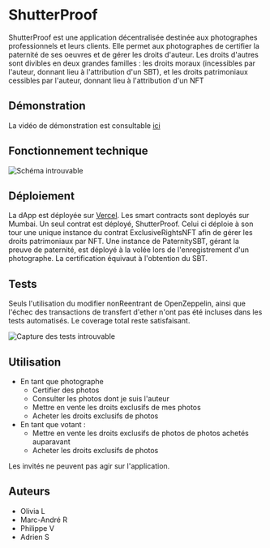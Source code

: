 # ShutterProof

ShutterProof est une application décentralisée destinée aux photographes professionnels et leurs clients. Elle permet aux photographes de certifier la paternité de ses oeuvres et de gérer les droits d'auteur. Les droits d'autres sont divibles en deux grandes familles : les droits moraux (incessibles par l'auteur, donnant lieu à l'attribution d'un SBT), et les droits patrimoniaux cessibles par l'auteur, donnant lieu à l'attribution d'un NFT

## Démonstration

La vidéo de démonstration est consultable [ici](https://e.pcloud.link/publink/show?code=XZOpPSZpGhi2PWGX7Q3A7KFfKXSFY7JnSV0)

## Fonctionnement technique

![Schéma introuvable](https://ipfs.io/ipfs/QmcBECQvktGDByfSZEg8BgPjooBZotuV5Lxzq5y9ETcwbt)

## Déploiement
La dApp est déployée sur [Vercel](https://shutterproof.vercel.app/). Les smart contracts sont deployés sur Mumbai. Un seul contrat est déployé, ShutterProof. Celui ci déploie à son tour une unique instance du contrat ExclusiveRightsNFT afin de gérer les droits patrimoniaux par NFT. Une instance de PaternitySBT, gérant la preuve de paternité, est déployé à la volée lors de l'enregistrement d'un photographe. La certification équivaut à l'obtention du SBT.

## Tests

Seuls l'utilisation du modifier nonReentrant de OpenZeppelin, ainsi que l'échec des transactions de transfert d'ether n'ont pas été incluses dans les tests automatisés. Le coverage total reste satisfaisant.

![Capture des tests introuvable](https://ipfs.io/ipfs/QmdpwaoYyg2uw5TzCXAc6Fw4BFzs549QsumXDPZNFJRPYc)

## Utilisation

- En tant que photographe
  - Certifier des photos
  - Consulter les photos dont je suis l'auteur
  - Mettre en vente les droits exclusifs de mes photos
  - Acheter les droits exclusifs de photos
- En tant que votant :
  - Mettre en vente les droits exclusifs de photos de photos achetés auparavant
  - Acheter les droits exclusifs de photos
  
Les invités ne peuvent pas agir sur l'application.

## Auteurs
- Olivia L
- Marc-André R
- Philippe V
- Adrien S
